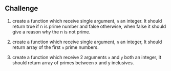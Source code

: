 ## Challenge

1. create a function which receive single argument, `n` an integer. It should return true if n is prime number and false otherwise, when false it should give a reason why the n is not prime.

2. create a function which receive single argument, `n` an integer, It should return array of the first `n` prime numbers.

3. create a function which receive 2 arguments `x` and `y` both an integer, It should return array of primes between x and y inclusives.